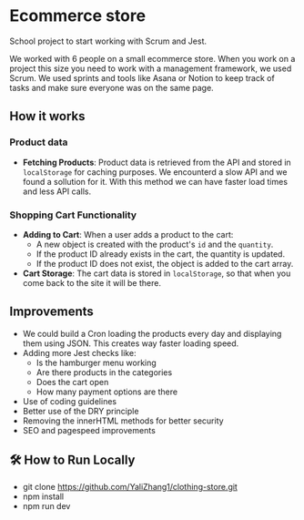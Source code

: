 # Ecommerce store
School project to start working with Scrum and Jest.

We worked with 6 people on a small ecommerce store. When you work on a project this size you need to work with a management framework, we used Scrum. We used sprints and tools like Asana or Notion to keep track of tasks and make sure everyone was on the same page.

## How it works

### Product data
- **Fetching Products**: Product data is retrieved from the API and stored in `localStorage` for caching purposes. We encounterd a slow API and we found a sollution for it. With this method we can have faster load times and less API calls.

### Shopping Cart Functionality
- **Adding to Cart**: When a user adds a product to the cart:
  - A new object is created with the product's `id` and the `quantity`.
  - If the product ID already exists in the cart, the quantity is updated.
  - If the product ID does not exist, the object is added to the cart array.
- **Cart Storage**: The cart data is stored in `localStorage`, so that when you come back to the site it will be there.

## Improvements
- We could build a Cron loading the products every day and displaying them using JSON. This creates way faster loading speed.
- Adding more Jest checks like:
    - Is the hamburger menu working
    - Are there products in the categories
    - Does the cart open
    - How many payment options are there
- Use of coding guidelines
- Better use of the DRY principle
- Removing the innerHTML methods for better security
- SEO and pagespeed improvements

## 🛠️ How to Run Locally
- git clone https://github.com/YaliZhang1/clothing-store.git
- npm install
- npm run dev
